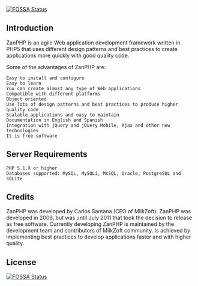 [![FOSSA Status](https://app.fossa.io/api/projects/git%2Bgithub.com%2FMilkZoft%2FZanPHP.svg?type=shield)](https://app.fossa.io/projects/git%2Bgithub.com%2FMilkZoft%2FZanPHP?ref=badge_shield)

Introduction
------------------------
ZanPHP is an agile Web application development framework written in PHP5 that uses different design patterns and best practices to create applications more quickly with good quality code.

Some of the advantages of ZanPHP are:

    Easy to install and configure
    Easy to learn
    You can create almost any type of Web applications
    Compatible with different platforms
    Object oriented
    Use lots of design patterns and best practices to produce higher quality code
    Scalable applications and easy to maintain
    Documentation in English and Spanish
    Integration with jQuery and jQuery Mobile, Ajax and other new technologies
    It is free software 

Server Requirements
-------------------------
    PHP 5.1.X or higher
    Databases supported: MySQL, MySQLi, MsSQL, Oracle, PostgreSQL and SQLite 

Credits
-------------------------
ZanPHP was developed by Carlos Santana (CEO of MilkZoft). ZanPHP was developed in 2009, but was until July 2011 that took the decision to release as free software.
Currently developing ZanPHP is maintained by the development team and contributors of MilkZoft community.
Is achieved by implementing best practices to develop applications faster and with higher quality.


## License
[![FOSSA Status](https://app.fossa.io/api/projects/git%2Bgithub.com%2FMilkZoft%2FZanPHP.svg?type=large)](https://app.fossa.io/projects/git%2Bgithub.com%2FMilkZoft%2FZanPHP?ref=badge_large)